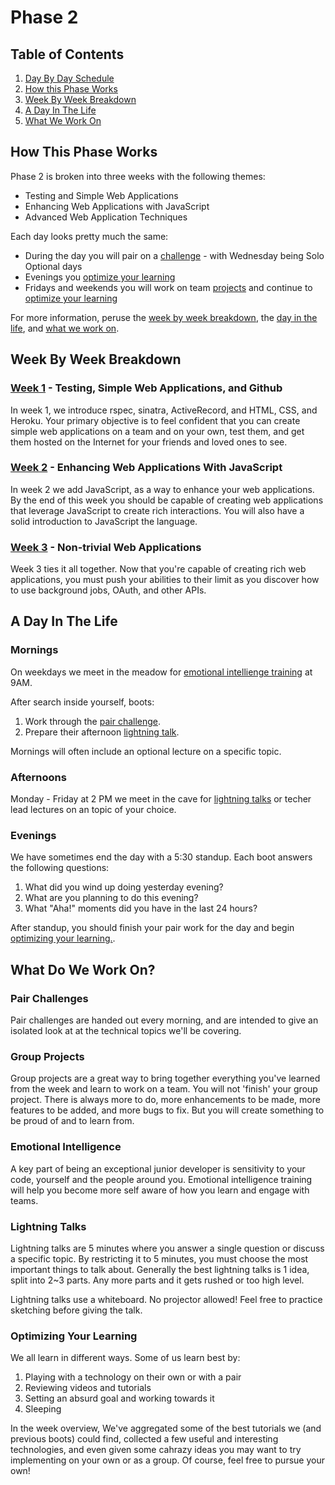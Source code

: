 # Phase 2

## Table of Contents

1. [Day By Day Schedule](schedule.md)
1. [How this Phase Works](#how-this-phase-works)
1. [Week By Week Breakdown](#week-by-week-breakdown)
1. [A Day In The Life](#a-day-in-the-life)
1. [What We Work On](#what-do-we-work-on)

## How This Phase Works
Phase 2 is broken into three weeks with the following themes:

* Testing and Simple Web Applications
* Enhancing Web Applications with JavaScript
* Advanced Web Application Techniques

Each day looks pretty much the same:
* During the day you will pair on a [challenge](#pair-challenges) - with Wednesday being Solo Optional days
* Evenings you [optimize your learning](#optimizing-your-learning)
* Fridays and weekends you will work on team [projects](#group-projects) and continue to [optimize your learning](#optimizing-your-learning)

For more information, peruse the [week by week
breakdown](#week-by-week-breakdown), the [day in the
life](#a-day-in-the-life), and [what we work on](#what-do-we-work-on).

## Week By Week Breakdown

### [Week 1](week-1.md) - Testing, Simple Web Applications, and Github
In week 1, we introduce rspec, sinatra, ActiveRecord, and HTML, CSS, and Heroku. Your
primary objective is to feel confident that you can create simple web
applications on a team and on your own, test them, and get them hosted on the
Internet for your friends and loved ones to see.

### [Week 2](week-2.md) - Enhancing Web Applications With JavaScript
In week 2 we add JavaScript,  as a way to
enhance your web applications. By the end of this week you should be capable of
creating web applications that leverage JavaScript to create rich interactions. You will also have a solid introduction to JavaScript the language.

### [Week 3](week-3.md) - Non-trivial Web Applications
Week 3 ties it all together. Now that you're capable of creating rich web
applications, you must push your abilities to their limit as you discover how to
use background jobs, OAuth, and other APIs.

## A Day In The Life

### Mornings
On weekdays we meet in the meadow for [emotional intellienge
training](#emotional-intelligence) at 9AM.

After search inside yourself, boots:

1. Work through the [pair challenge](#pair-challenges).
2. Prepare their afternoon [lightning talk](#lightning-talks).

Mornings will often include an optional lecture on a specific topic.

### Afternoons
Monday - Friday at 2 PM we meet in the cave for [lightning talks](#lightning-talks) or techer lead lectures on an topic of your choice.


### Evenings
We have sometimes end the day with a 5:30 standup. Each boot answers the following questions:

1. What did you wind up doing yesterday evening?
2. What are you planning to do this evening?
3. What "Aha!" moments did you have in the last 24 hours?

After standup, you should finish your pair work for the day and begin
[optimizing your learning.](#optimizing-your-learning).

## What Do We Work On?

### Pair Challenges
Pair challenges are handed out every morning, and are intended to give an
isolated look at at the technical topics we'll be covering.

### Group Projects
Group projects are a great way to bring together everything you've learned from the week and learn to work on a team.   You will not 'finish' your
group project. There is always more to do, more enhancements to be made, more
features to be added, and more bugs to fix. But you will create something to be proud of and to learn from. 


### Emotional Intelligence
A key part of being an exceptional junior developer is sensitivity to your code,
yourself and the people around you. Emotional intelligence training will help
you become more self aware of how you learn and engage with teams.

### Lightning Talks
Lightning talks are 5 minutes where you answer a single question or discuss a
specific topic. By restricting it to 5 minutes, you must choose the most
important things to talk about.  Generally the best lightning talks is 1 idea,
split into 2~3 parts. Any more parts and it gets rushed or too high level.

Lightning talks use a whiteboard. No projector allowed! Feel free to practice
sketching before giving the talk.

### Optimizing Your Learning
We all learn in different ways. Some of us learn best by:

1. Playing with a technology on their own or with a pair
2. Reviewing videos and tutorials
3. Setting an absurd goal and working towards it
4. Sleeping

In the week overview, We've aggregated some of the best tutorials we (and
previous boots) could find, collected a few useful and interesting technologies,
and even given some cahrazy ideas you may want to try implementing on your own
or as a group. Of course, feel free to pursue your own!
